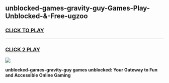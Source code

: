 
## unblocked-games-gravity-guy-Games-Play-Unblocked-&-Free-ugzoo
<h3>
<a href="https://premium76.site?title=unblocked-games-gravity-guy&ref=24A">CLICK TO PLAY</a></h3>
<hr>

<h3>
<a href="https://premium76.site?title=unblocked-games-gravity-guy&ref=24A">CLICK 2 PLAY</a>
  
</h3>

<a href="https://premium76.site?title=unblocked-games-gravity-guy&ref=24A"><img src="https://clearcache.store/games.png"></a>


**unblocked-games-gravity-guy games unblocked: Your Gateway to Fun and Accessible Online Gaming**
